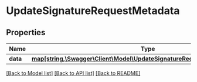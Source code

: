 # UpdateSignatureRequestMetadata

## Properties
Name | Type | Description | Notes
------------ | ------------- | ------------- | -------------
**data** | [**map[string,\Swagger\Client\Model\UpdateSignatureRequestMetadataDataValue]**](UpdateSignatureRequestMetadataDataValue.md) |  | [optional] 

[[Back to Model list]](../../README.md#documentation-for-models) [[Back to API list]](../../README.md#documentation-for-api-endpoints) [[Back to README]](../../README.md)

